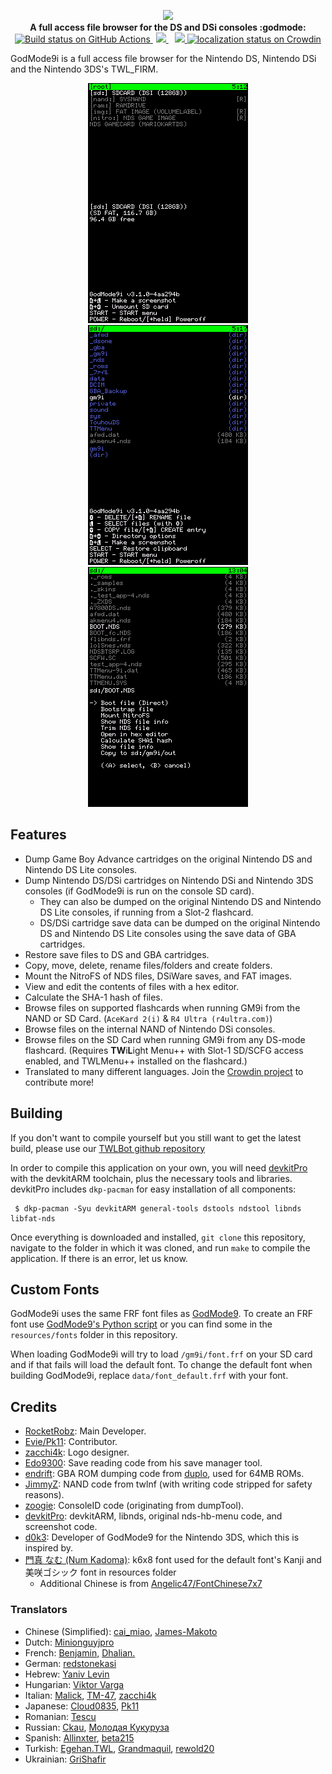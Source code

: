 <p align="center">
	<img src="https://github.com/DS-Homebrew/GodMode9i/raw/master/resources/logo2_small.png"><br>
	<b>A full access file browser for the DS and DSi consoles :godmode:</b>
	<br>
	<a href="https://github.com/DS-Homebrew/GodMode9i/actions/workflows/building.yml">
		<img src="https://github.com/DS-Homebrew/GodMode9i/actions/workflows/building.yml/badge.svg" height="20" alt="Build status on GitHub Actions">
	</a>
	<a href="https://discord.gg/yD3spjv" style="padding-left: 5px; padding-right: 5px;">
		<img src="https://img.shields.io/badge/Discord%20Server-%23GodMode9i-green.svg">
	</a>
	<a href="https://gbatemp.net/threads/release-godmode9i-all-access-file-browser-for-the-ds-i-and-3ds.520096/" style="padding-left: 5px;">
		<img src="https://img.shields.io/badge/GBAtemp-thread-blue.svg" height="20">
	</a>
	<a href="https://crowdin.com/project/godmode9i">
		<img src="https://badges.crowdin.net/godmode9i/localized.svg" alt="localization status on Crowdin">
	</a>
</p>

GodMode9i is a full access file browser for the Nintendo DS, Nintendo DSi and the Nintendo 3DS's TWL_FIRM.

<div align="center">
	<img src="https://github.com/DS-Homebrew/GodMode9i/raw/master/resources/screenshots/drive-menu.png" alt="Drive menu">
	<img src="https://github.com/DS-Homebrew/GodMode9i/raw/master/resources/screenshots/file-list.png" alt="File list">
	<img src="https://github.com/DS-Homebrew/GodMode9i/raw/master/resources/screenshots/nds-file-menu.png" alt="NDS file menu">
</div>

## Features

- Dump Game Boy Advance cartridges on the original Nintendo DS and Nintendo DS Lite consoles.
- Dump Nintendo DS/DSi cartridges on Nintendo DSi and Nintendo 3DS consoles (if GodMode9i is run on the console SD card).
   - They can also be dumped on the original Nintendo DS and Nintendo DS Lite consoles, if running from a Slot-2 flashcard.
   - DS/DSi cartridge save data can be dumped on the original Nintendo DS and Nintendo DS Lite consoles using the save data of GBA cartridges.
- Restore save files to DS and GBA cartridges.
- Copy, move, delete, rename files/folders and create folders.
- Mount the NitroFS of NDS files, DSiWare saves, and FAT images.
- View and edit the contents of files with a hex editor.
- Calculate the SHA-1 hash of files.
- Browse files on supported flashcards when running GM9i from the NAND or SD Card. (`AceKard 2(i)` & `R4 Ultra (r4ultra.com)`)
- Browse files on the internal NAND of Nintendo DSi consoles.
- Browse files on the SD Card when running GM9i from any DS-mode flashcard. (Requires **TW**i**L**ight Menu++ with Slot-1 SD/SCFG access enabled, and TWLMenu++ installed on the flashcard.)
- Translated to many different languages. Join the [Crowdin project](https://crowdin.com/project/godmode9i) to contribute more!

## Building
If you don't want to compile yourself but you still want to get the latest build, please use our [TWLBot github repository](https://github.com/TWLBot/Builds/blob/master/extras/GodMode9i.7z)

In order to compile this application on your own, you will need [devkitPro](https://devkitpro.org/) with the devkitARM toolchain, plus the necessary tools and libraries. devkitPro includes `dkp-pacman` for easy installation of all components:

```
 $ dkp-pacman -Syu devkitARM general-tools dstools ndstool libnds libfat-nds
```

Once everything is downloaded and installed, `git clone` this repository, navigate to the folder in which it was cloned, and run `make` to compile the application. If there is an error, let us know.

## Custom Fonts
GodMode9i uses the same FRF font files as [GodMode9](https://github.com/d0k3/GodMode9). To create an FRF font use [GodMode9's Python script](https://github.com/d0k3/GodMode9/blob/master/utils/fontriff.py) or you can find some in the `resources/fonts` folder in this repository.

When loading GodMode9i will try to load `/gm9i/font.frf` on your SD card and if that fails will load the default font. To change the default font when building GodMode9i, replace `data/font_default.frf` with your font.

## Credits
* [RocketRobz](https://github.com/RocketRobz): Main Developer.
* [Evie/Pk11](https://github.com/Epicpkmn11): Contributor.
* [zacchi4k](https://github.com/zacchi4k): Logo designer.
* [Edo9300](https://github.com/edo9300): Save reading code from his save manager tool.
* [endrift](https://github.com/endrift): GBA ROM dumping code from [duplo](https://github.com/endrift/duplo), used for 64MB ROMs.
* [JimmyZ](https://github.com/JimmyZ): NAND code from twlnf (with writing code stripped for safety reasons).
* [zoogie](https://github.com/zoogie): ConsoleID code (originating from dumpTool).
* [devkitPro](https://github.com/devkitPro): devkitARM, libnds, original nds-hb-menu code, and screenshot code.
* [d0k3](https://github.com/d0k3): Developer of GodMode9 for the Nintendo 3DS, which this is inspired by.
* [門真 なむ (Num Kadoma)](https://littlelimit.net): k6x8 font used for the default font's Kanji and 美咲ゴシック font in resources folder
   * Additional Chinese is from [Angelic47/FontChinese7x7](https://github.com/Angelic47/FontChinese7x7)

### Translators
* Chinese (Simplified): [cai_miao](https://crowdin.com/profile/cai_miao), [James-Makoto](https://crowdin.com/profile/vcmod55)
* Dutch: [Minionguyjpro](https://crowdin.com/profile/minionguyjpro)
* French: [Benjamin](https://crowdin.com/profile/sombrabsol), [Dhalian.](https://crowdin.com/profile/dhalian3630)
* German: [redstonekasi](https://crowdin.com/profile/redstonekasi)
* Hebrew: [Yaniv Levin](https://crowdin.com/profile/y4niv)
* Hungarian: [Viktor Varga](http://github.com/vargaviktor)
* Italian: [Malick](https://crowdin.com/profile/malick1160), [TM-47](https://crowdin.com/profile/-tm-), [zacchi4k](https://crowdin.com/profile/zacchi4k)
* Japanese: [Cloud0835](https://crowdin.com/profile/cloud0835), [Pk11](https://github.com/Epicpkmn11)
* Romanian: [Tescu](https://crowdin.com/profile/tescu48)
* Russian: [Ckau](https://crowdin.com/profile/ckau), [Молодая Кукуруза](https://crowdin.com/profile/bessmertnyi_mikhail)
* Spanish: [Allinxter](https://crowdin.com/profile/allinxter), [beta215](https://crowdin.com/profile/beta215)
* Turkish: [Egehan.TWL](https://crowdin.com/profile/egehan.twl), [Grandmaquil](https://crowdin.com/profile/grandmaquil), [rewold20](https://crowdin.com/profile/rewold20)
* Ukrainian: [GriShafir](https://crowdin.com/profile/grishafir)
